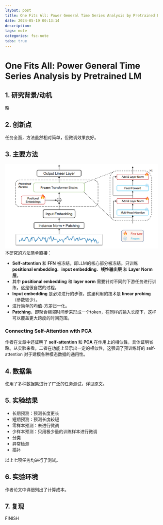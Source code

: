 ```yaml
---
layout: post
title: One Fits All: Power General Time Series Analysis by Pretrained LM
date: 2024-05-19 00:13:14
description: 
tags: note
categories: fsc-note
tabs: true
---
```


# One Fits All: Power General Time Series Analysis by Pretrained LM

## 1. 研究背景/动机
略

## 2. 创新点
任务全面，方法虽然相对简单，但微调效果良好。

## 3. 主要方法
![方法概述图](/assets/img/pic/onefitsall/structure.jpg)
本研究的方法简单直接：
- **Self-attention** 和 **FFN** 被冻结，即LLM的核心部分被冻结。只训练 **positional embedding**、**input embedding**、**线性输出层** 和 **Layer Norm层**。
- 其中 **positional embedding** 和 **layer norm** 需要针对不同的下游任务进行训练，这是很自然的过程。
- **Input embedding** 是必须进行的步骤，这里利用的技术是 **linear probing**（参数较少）。
- 进行简单的均值-方差归一化。
- **Patching**，即聚合相邻时间步来形成一个token，在同样的输入长度下，这样可以覆盖更大跨度的时间范围。

### Connecting Self-Attention with PCA
作者在文章中还证明了 **self-attention** 和 **PCA** 在作用上的相似性，具体证明省略。从实验来看，二者在功能上显示出一定的相似性，这强调了预训练好的 self-attention 对于建模各种模态数据的通用性。

## 4. 数据集
使用了多种数据集进行了广泛的任务测试，详见原文。

## 5. 实验结果
- 长期预测：预测长度更长
- 短期预测：预测长度较短
- 零样本预测：未进行微调
- 少样本预测：只用极少量的训练样本进行微调
- 分类
- 异常检测
- 插补

以上七项任务均进行了测试。

## 6. 实验环境
作者论文中详细列出了计算成本。

## 7. 复现
FINISH
